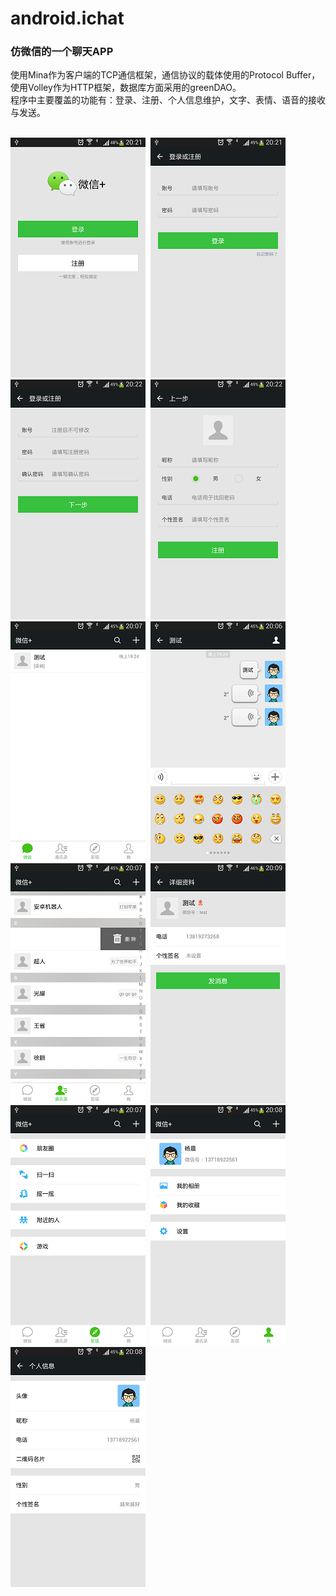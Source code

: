 android.ichat
================

### 仿微信的一个聊天APP
使用Mina作为客户端的TCP通信框架，通信协议的载体使用的Protocol Buffer，使用Volley作为HTTP框架，数据库方面采用的greenDAO。<br />
程序中主要覆盖的功能有：登录、注册、个人信息维护，文字、表情、语音的接收与发送。<br /><br />

![screenshots](https://github.com/yangchenjava/android.ichat/raw/master/screenshots/ichat_01.png)&nbsp;
![screenshots](https://github.com/yangchenjava/android.ichat/raw/master/screenshots/ichat_02.png)&nbsp;
![screenshots](https://github.com/yangchenjava/android.ichat/raw/master/screenshots/ichat_03.png)&nbsp;
![screenshots](https://github.com/yangchenjava/android.ichat/raw/master/screenshots/ichat_04.png)&nbsp;
![screenshots](https://github.com/yangchenjava/android.ichat/raw/master/screenshots/ichat_05.png)&nbsp;
![screenshots](https://github.com/yangchenjava/android.ichat/raw/master/screenshots/ichat_06.png)&nbsp;
![screenshots](https://github.com/yangchenjava/android.ichat/raw/master/screenshots/ichat_07.png)&nbsp;
![screenshots](https://github.com/yangchenjava/android.ichat/raw/master/screenshots/ichat_08.png)&nbsp;
![screenshots](https://github.com/yangchenjava/android.ichat/raw/master/screenshots/ichat_09.png)&nbsp;
![screenshots](https://github.com/yangchenjava/android.ichat/raw/master/screenshots/ichat_10.png)&nbsp;
![screenshots](https://github.com/yangchenjava/android.ichat/raw/master/screenshots/ichat_11.png)
